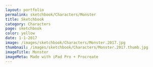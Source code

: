 ```yaml
---
layout: portfolio
permalink: sketchbook/Characters/Monster
title: Sketchbook
category: Characters
page: sketchbook
color: yellow
date: 1-1-2017
image: /images/sketchbook/Characters/Monster.2017.jpg
thumbnail: /images/sketchbook/Characters/Monster.2017.thumb.jpg
imageTitle: Monster
imageMeta: Made with iPad Pro + Procreate
---
```

